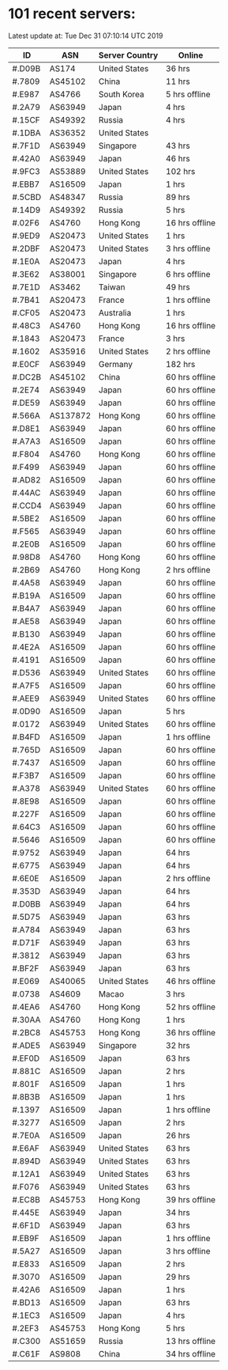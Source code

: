 # 101 recent servers:

Latest update at: Tue Dec 31 07:10:14 UTC 2019

| ID | ASN | Server Country | Online |
| -- | --- | -------------- | ------ |
| #.D09B | AS174 | United States | 36 hrs |
| #.7809 | AS45102 | China | 11 hrs |
| #.E987 | AS4766 | South Korea | 5 hrs offline |
| #.2A79 | AS63949 | Japan | 4 hrs |
| #.15CF | AS49392 | Russia | 4 hrs |
| #.1DBA | AS36352 | United States | |
| #.7F1D | AS63949 | Singapore | 43 hrs |
| #.42A0 | AS63949 | Japan | 46 hrs |
| #.9FC3 | AS53889 | United States | 102 hrs |
| #.EBB7 | AS16509 | Japan | 1 hrs |
| #.5CBD | AS48347 | Russia | 89 hrs |
| #.14D9 | AS49392 | Russia | 5 hrs |
| #.02F6 | AS4760 | Hong Kong | 16 hrs offline |
| #.9ED9 | AS20473 | United States | 1 hrs |
| #.2DBF | AS20473 | United States | 3 hrs offline |
| #.1E0A | AS20473 | Japan | 4 hrs |
| #.3E62 | AS38001 | Singapore | 6 hrs offline |
| #.7E1D | AS3462 | Taiwan | 49 hrs |
| #.7B41 | AS20473 | France | 1 hrs offline |
| #.CF05 | AS20473 | Australia | 1 hrs |
| #.48C3 | AS4760 | Hong Kong | 16 hrs offline |
| #.1843 | AS20473 | France | 3 hrs |
| #.1602 | AS35916 | United States | 2 hrs offline |
| #.E0CF | AS63949 | Germany | 182 hrs |
| #.DC2B | AS45102 | China | 60 hrs offline |
| #.2E74 | AS63949 | Japan | 60 hrs offline |
| #.DE59 | AS63949 | Japan | 60 hrs offline |
| #.566A | AS137872 | Hong Kong | 60 hrs offline |
| #.D8E1 | AS63949 | Japan | 60 hrs offline |
| #.A7A3 | AS16509 | Japan | 60 hrs offline |
| #.F804 | AS4760 | Hong Kong | 60 hrs offline |
| #.F499 | AS63949 | Japan | 60 hrs offline |
| #.AD82 | AS16509 | Japan | 60 hrs offline |
| #.44AC | AS63949 | Japan | 60 hrs offline |
| #.CCD4 | AS63949 | Japan | 60 hrs offline |
| #.5BE2 | AS16509 | Japan | 60 hrs offline |
| #.F565 | AS63949 | Japan | 60 hrs offline |
| #.2E0B | AS16509 | Japan | 60 hrs offline |
| #.98D8 | AS4760 | Hong Kong | 60 hrs offline |
| #.2B69 | AS4760 | Hong Kong | 2 hrs offline |
| #.4A58 | AS63949 | Japan | 60 hrs offline |
| #.B19A | AS16509 | Japan | 60 hrs offline |
| #.B4A7 | AS63949 | Japan | 60 hrs offline |
| #.AE58 | AS63949 | Japan | 60 hrs offline |
| #.B130 | AS63949 | Japan | 60 hrs offline |
| #.4E2A | AS16509 | Japan | 60 hrs offline |
| #.4191 | AS16509 | Japan | 60 hrs offline |
| #.D536 | AS63949 | United States | 60 hrs offline |
| #.A7F5 | AS16509 | Japan | 60 hrs offline |
| #.AEE9 | AS63949 | United States | 60 hrs offline |
| #.0D90 | AS16509 | Japan | 5 hrs |
| #.0172 | AS63949 | United States | 60 hrs offline |
| #.B4FD | AS16509 | Japan | 1 hrs offline |
| #.765D | AS16509 | Japan | 60 hrs offline |
| #.7437 | AS16509 | Japan | 60 hrs offline |
| #.F3B7 | AS16509 | Japan | 60 hrs offline |
| #.A378 | AS63949 | United States | 60 hrs offline |
| #.8E98 | AS16509 | Japan | 60 hrs offline |
| #.227F | AS16509 | Japan | 60 hrs offline |
| #.64C3 | AS16509 | Japan | 60 hrs offline |
| #.5646 | AS16509 | Japan | 60 hrs offline |
| #.9752 | AS63949 | Japan | 64 hrs |
| #.6775 | AS63949 | Japan | 64 hrs |
| #.6E0E | AS16509 | Japan | 2 hrs offline |
| #.353D | AS63949 | Japan | 64 hrs |
| #.D0BB | AS63949 | Japan | 64 hrs |
| #.5D75 | AS63949 | Japan | 63 hrs |
| #.A784 | AS63949 | Japan | 63 hrs |
| #.D71F | AS63949 | Japan | 63 hrs |
| #.3812 | AS63949 | Japan | 63 hrs |
| #.BF2F | AS63949 | Japan | 63 hrs |
| #.E069 | AS40065 | United States | 46 hrs offline |
| #.0738 | AS4609 | Macao | 3 hrs |
| #.4EA6 | AS4760 | Hong Kong | 52 hrs offline |
| #.30AA | AS4760 | Hong Kong | 1 hrs |
| #.2BC8 | AS45753 | Hong Kong | 36 hrs offline |
| #.ADE5 | AS63949 | Singapore | 32 hrs |
| #.EF0D | AS16509 | Japan | 63 hrs |
| #.881C | AS16509 | Japan | 2 hrs |
| #.801F | AS16509 | Japan | 1 hrs |
| #.8B3B | AS16509 | Japan | 1 hrs |
| #.1397 | AS16509 | Japan | 1 hrs offline |
| #.3277 | AS16509 | Japan | 2 hrs |
| #.7E0A | AS16509 | Japan | 26 hrs |
| #.E6AF | AS63949 | United States | 63 hrs |
| #.894D | AS63949 | United States | 63 hrs |
| #.12A1 | AS63949 | United States | 63 hrs |
| #.F076 | AS63949 | United States | 63 hrs |
| #.EC8B | AS45753 | Hong Kong | 39 hrs offline |
| #.445E | AS63949 | Japan | 34 hrs |
| #.6F1D | AS63949 | Japan | 63 hrs |
| #.EB9F | AS16509 | Japan | 1 hrs offline |
| #.5A27 | AS16509 | Japan | 3 hrs offline |
| #.E833 | AS16509 | Japan | 2 hrs |
| #.3070 | AS16509 | Japan | 29 hrs |
| #.42A6 | AS16509 | Japan | 1 hrs |
| #.BD13 | AS16509 | Japan | 63 hrs |
| #.1EC3 | AS16509 | Japan | 4 hrs |
| #.2EF3 | AS45753 | Hong Kong | 5 hrs |
| #.C300 | AS51659 | Russia | 13 hrs offline |
| #.C61F | AS9808 | China | 34 hrs offline |

